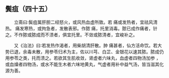 ## 鬓疽（四十五）


&emsp;&emsp;立斋曰∶鬓疽属肝胆二经怒火，或风热血虚所致。若 痛或发热者，宜祛风清热。 痛发寒热，或拘急者，发散表邪。作脓 痛，托里消毒。脓已成作痛者，针之。不作脓或脓成而不溃者，俱宜托里。不敛或脓清者，宜峻补之。

&emsp;&emsp;又《治法》曰∶若发热作渴者，用柴胡清肝散。肿 痛甚者，仙方活命饮。若大势已退，余毒未散，用参苓归术为主，佐以川芎、白芷、金银花以速其脓。脓成仍用参苓之类，托而溃之。若欲其生肌收敛，肾虚者六味丸，血虚者四物汤加参 ，或血燥者四物汤，或水不能生木者六味地黄丸，气虚者用补中益气汤，皆当滋其化源为善。

